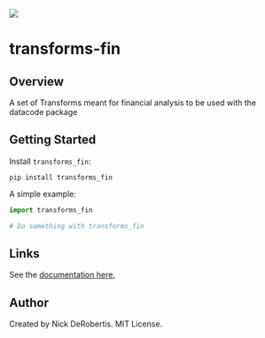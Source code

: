 
[![](https://codecov.io/gh/nickderobertis/transforms-fin/branch/master/graph/badge.svg)](https://codecov.io/gh/nickderobertis/transforms-fin)

# transforms-fin

## Overview

A set of Transforms meant for financial analysis to be used with the datacode package

## Getting Started

Install `transforms_fin`:

```
pip install transforms_fin
```

A simple example:

```python
import transforms_fin

# Do something with transforms_fin
```

## Links

See the
[documentation here.](
https://nickderobertis.github.io/transforms-fin/
)

## Author

Created by Nick DeRobertis. MIT License.